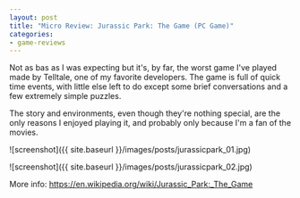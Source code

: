 ```yaml
---
layout: post
title: "Micro Review: Jurassic Park: The Game (PC Game)"
categories:
- game-reviews
---
```


<p>Not as bas as I was expecting but it's, by far, the worst game I've played made by Telltale, one of my favorite developers. The game is full of quick time events, with little else left to do except some brief conversations and a few extremely simple puzzles.</p>
<p>The story and environments, even though they're nothing special, are the only reasons I enjoyed playing it, and probably only because I'm a fan of the movies.</p>


![screenshot]({{ site.baseurl }}/images/posts/jurassicpark_01.jpg)


![screenshot]({{ site.baseurl }}/images/posts/jurassicpark_02.jpg)


<p>More info: <a href="https://en.wikipedia.org/wiki/Jurassic_Park:_The_Game">https://en.wikipedia.org/wiki/Jurassic_Park:_The_Game</a></p>
